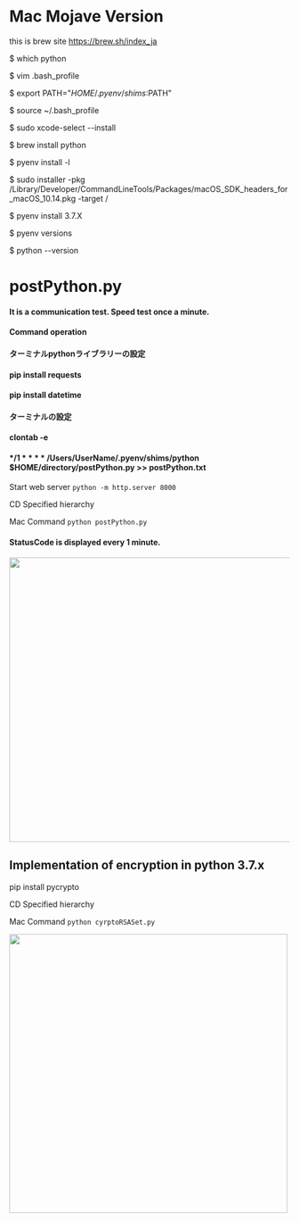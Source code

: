 # Mac Mojave Version
this is brew site
https://brew.sh/index_ja

$ which python

$ vim .bash_profile

$ export PATH="$HOME/.pyenv/shims:$PATH"

$ source ~/.bash_profile

$ sudo xcode-select --install

$ brew install python

$ pyenv install -l

$ sudo installer -pkg /Library/Developer/CommandLineTools/Packages/macOS_SDK_headers_for_macOS_10.14.pkg -target /

$ pyenv install 3.7.X 

$ pyenv versions

$ python --version



#  postPython.py

#### <p class="info"> It is a communication test. Speed test once a minute.</p>
#### <p class="info"> Command operation </p>
#### <p class="info"> ターミナルpythonライブラリーの設定</p>
#### <p class="info"> pip install requests </p>
#### <p class="info"> pip install datetime </p>
#### <p class="info"> ターミナルの設定</p>
#### <p class="info"> clontab -e</p>
#### <p class="info"> <p class="info"> */1 * * * * /Users/UserName/.pyenv/shims/python $HOME/directory/postPython.py >>   postPython.txt </p>


Start web server
``` python -m http.server 8000 ```

CD Specified hierarchy

Mac Command
``` python postPython.py ```

#### StatusCode is displayed every 1 minute.
<img src="https://github.com/daisukenagata/PythonFile/blob/master/crontabImage.png?raw=true" width="520px" height="510px">

## Implementation of encryption in python 3.7.x
pip install pycrypto

CD Specified hierarchy

Mac Command
``` python cyrptoRSASet.py ```

<img src="https://user-images.githubusercontent.com/16457165/77247040-962eae00-6c70-11ea-9fb3-c46d08b594c5.png?raw=true" width="500px" height="500px">
